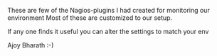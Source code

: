 These are few of the Nagios-plugins I had created for monitoring our environment
Most of these are customized to our setup.

If any one finds it useful you can alter the settings to match your env

Ajoy Bharath :-)
